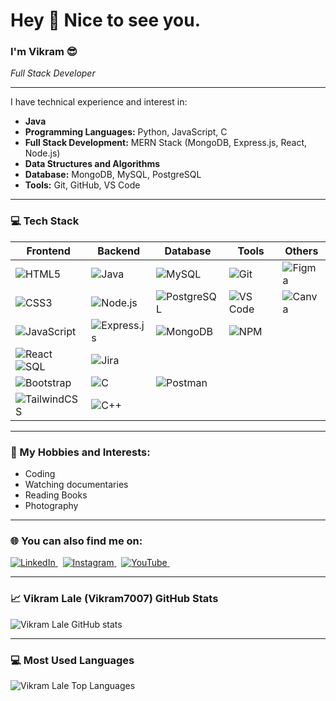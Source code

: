  # Hey 👋 Nice to see you.

### I'm Vikram 😎
*Full Stack Developer*

---

I have technical experience and interest in:

* **Java**
* **Programming Languages:** Python, JavaScript, C 
* **Full Stack Development:** MERN Stack (MongoDB, Express.js, React, Node.js)
* **Data Structures and Algorithms**
* **Database:** MongoDB, MySQL, PostgreSQL
* **Tools:** Git, GitHub, VS Code

---

### 💻 Tech Stack

| Frontend | Backend | Database | Tools | Others |
| -------- | ------- | -------- | ----- | ------ |
| ![HTML5](https://img.shields.io/badge/html5-%23E34F26.svg?style=for-the-badge&logo=html5&logoColor=white) | ![Java](https://img.shields.io/badge/java-%23007396.svg?style=for-the-badge&logo=java&logoColor=white) | ![MySQL](https://img.shields.io/badge/mysql-%2300F.svg?style=for-the-badge&logo=mysql&logoColor=white) | ![Git](https://img.shields.io/badge/git-%23F05033.svg?style=for-the-badge&logo=git&logoColor=white) | ![Figma](https://img.shields.io/badge/figma-%23F24E1E.svg?style=for-the-badge&logo=figma&logoColor=white) |
| ![CSS3](https://img.shields.io/badge/css3-%231572B6.svg?style=for-the-badge&logo=css3&logoColor=white) | ![Node.js](https://img.shields.io/badge/Node.js-43853D?style=for-the-badge&logo=node.js&logoColor=white) | ![PostgreSQL](https://img.shields.io/badge/postgresql-%23316192.svg?style=for-the-badge&logo=postgresql&logoColor=white) | ![VS Code](https://img.shields.io/badge/vscode-%23007ACC.svg?style=for-the-badge&logo=visual%20studio%20code&logoColor=white) | ![Canva](https://img.shields.io/badge/Canva-%2300C4CC.svg?style=for-the-badge&logo=canva&logoColor=white) |
| ![JavaScript](https://img.shields.io/badge/javascript-%23323330.svg?style=for-the-badge&logo=javascript&logoColor=%23F7DF1E) | ![Express.js](https://img.shields.io/badge/express.js-%23404D59.svg?style=for-the-badge&logo=express&logoColor=%2361DAFB) | ![MongoDB](https://img.shields.io/badge/MongoDB-%2347A248.svg?style=for-the-badge&logo=mongodb&logoColor=white) | ![NPM](https://img.shields.io/badge/npm-%23CB3837.svg?style=for-the-badge&logo=npm&logoColor=white) | |
| ![React](https://img.shields.io/badge/react-%2361DAFB.svg?style=for-the-badge&logo=react&logoColor=white)![SQL](https://img.shields.io/badge/sql-%234479A1.svg?style=for-the-badge&logo=sql&logoColor=white) | ![Jira](https://img.shields.io/badge/jira-%230052CC.svg?style=for-the-badge&logo=jira&logoColor=white) | |
| ![Bootstrap](https://img.shields.io/badge/bootstrap-%23563D7C.svg?style=for-the-badge&logo=bootstrap&logoColor=white) | ![C](https://img.shields.io/badge/c-%23A8B9CC.svg?style=for-the-badge&logo=c&logoColor=white) | ![Postman](https://img.shields.io/badge/postman-%23FF6C37.svg?style=for-the-badge&logo=postman&logoColor=white) | | |
| ![TailwindCSS](https://img.shields.io/badge/tailwindcss-%2338B2AC.svg?style=for-the-badge&logo=tailwind-css&logoColor=white) | ![C++](https://img.shields.io/badge/c++-%2300599C.svg?style=for-the-badge&logo=c%2B%2B&logoColor=white) | | | |

---

### 🎨 My Hobbies and Interests:

* Coding
* Watching documentaries
* Reading Books
* Photography

---

### 🌐 You can also find me on:

<p align="left">
  <a href="https://www.linkedin.com/in/vikram-lale-a54a0b31a" target="_blank">
    <img src="https://img.shields.io/badge/linkedin-%230077B5.svg?style=for-the-badge&logo=linkedin&logoColor=white" alt="LinkedIn">
  </a>&nbsp;
  <a href="https://www.instagram.com/lalevikram32?igsh=a2RuZTlrcm45MGI0" target="_blank">
    <img src="https://img.shields.io/badge/instagram-%23E4405F.svg?style=for-the-badge&logo=instagram&logoColor=white" alt="Instagram">
  </a>&nbsp;
  <a href="https://youtube.com/@kalki-l6g?si=35vHPsTCHfduh3Gu" target="_blank">
    <img src="https://img.shields.io/badge/youtube-%23FF0000.svg?style=for-the-badge&logo=youtube&logoColor=white" alt="YouTube">
  </a>&nbsp;
  </p>

---

### 📈 Vikram Lale (Vikram7007) GitHub Stats

![Vikram Lale GitHub stats](https://github-readme-stats.vercel.app/api?username=Vikram7007&show_icons=true&theme=dark&include_all_commits=true&count_private=true)

---

### 💻 Most Used Languages

![Vikram Lale Top Languages](https://github-readme-stats.vercel.app/api/top-langs/?username=Vikram7007&layout=compact&theme=dark)


